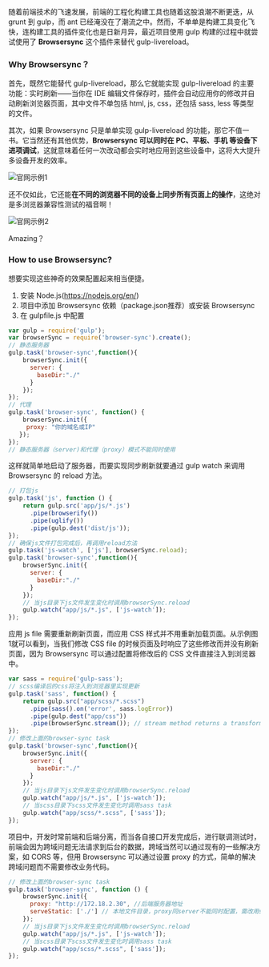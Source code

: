 随着前端技术的飞速发展，前端的工程化构建工具也随着这股浪潮不断更迭，从 grunt 到 gulp，而 ant 已经淹没在了潮流之中。然而，不单单是构建工具变化飞快，连构建工具的插件变化也是日新月异，最近项目使用 gulp 构建的过程中就尝试使用了 **Browsersync** 这个插件来替代 gulp-livereload。

### Why Browsersync？

首先，既然它能替代 gulp-livereload，那么它就能实现 gulp-livereload 的主要功能：实时刷新——当你在 IDE 编辑文件保存时，插件会自动应用你的修改并自动刷新浏览器页面，其中文件不单包括 html, js, css，还包括 sass, less 等类型的文件。

其次，如果 Browsersync 只是单单实现 gulp-livereload 的功能，那它不值一书。它当然还有其他优势，**Browsersync 可以同时在 PC、平板、手机 等设备下进项调试**，这就意味着任何一次改动都会实时地应用到这些设备中，这将大大提升多设备开发的效率。

![官网示例1](https://o7nu3cbe9.bkt.clouddn.com/blog/browsersync/browsersync-in-different-browser.gif)

还不仅如此，它还能**在不同的浏览器不同的设备上同步所有页面上的操作**，这绝对是多浏览器兼容性测试的福音啊！

![官网示例2](https://o7nu3cbe9.bkt.clouddn.com/blog/browsersync/browsersync-in-different-divice.gif)

Amazing？

### How to use Browsersync?

想要实现这些神奇的效果配置起来相当便捷。

1. 安装 Node.js(https://nodejs.org/en/)
2. 项目中添加 Browsersync 依赖（package.json推荐）或安装 Browsersync
3. 在 gulpfile.js 中配置

```JavaScript
var gulp = require('gulp');
var browserSync = require('browser-sync').create();
// 静态服务器
gulp.task('browser-sync',function(){
    browserSync.init({
      server: {
        baseDir:"./"
      }
    });
});
// 代理
gulp.task('browser-sync', function() {
    browserSync.init({
     proxy: "你的域名或IP"
   });
});
// 静态服务器（server)和代理（proxy）模式不能同时使用
```

这样就简单地启动了服务器，而要实现同步刷新就要通过 gulp watch 来调用 Browsersync 的 reload 方法。

```JavaScript
// 打包js
gulp.task('js', function () {
    return gulp.src('app/js/*.js')
      .pipe(browserify())
      .pipe(uglify())
      .pipe(gulp.dest('dist/js'));
});
// 确保js文件打包完成后，再调用reload方法
gulp.task('js-watch', ['js'], browserSync.reload);
gulp.task('browser-sync',function(){
    browserSync.init({
      server: {
        baseDir:"./"
      }
    });
    // 当js目录下js文件发生变化时调用browserSync.reload
    gulp.watch("app/js/*.js", ['js-watch']);
});
```

应用 js file 需要重新刷新页面，而应用 CSS 样式并不用重新加载页面。从示例图1就可以看到，当我们修改 CSS file 的时候页面及时响应了这些修改而并没有刷新页面，因为 Browsersync 可以通过配置将修改后的 CSS 文件直接注入到浏览器中。

```JavaScript
var sass = require('gulp-sass');
// scss编译后的css将注入到浏览器里实现更新
gulp.task('sass', function() {
    return gulp.src("app/scss/*.scss")
      .pipe(sass().on('error', sass.logError))
      .pipe(gulp.dest("app/css"))
      .pipe(browserSync.stream()); // stream method returns a transform stream
});
// 修改上面的browser-sync task
gulp.task('browser-sync',function(){
    browserSync.init({
      server: {
        baseDir:"./"
      }
    });
    // 当js目录下js文件发生变化时调用browserSync.reload
    gulp.watch("app/js/*.js", ['js-watch']);
    // 当scss目录下scss文件发生变化时调用sass task
    gulp.watch("app/scss/*.scss", ['sass']);
});
```
项目中，开发时常前端和后端分离，而当各自接口开发完成后，进行联调测试时，前端会因为跨域问题无法请求到后台的数据，跨域当然可以通过现有的一些解决方案，如 CORS 等，但用 Browsersync 可以通过设置 proxy 的方式，简单的解决跨域问题而不需要修改业务代码。

```JavaScript
// 修改上面的browser-sync task
gulp.task('browser-sync', function () {
    browserSync.init({
      proxy: "http://172.18.2.30", //后端服务器地址
      serveStatic: ['./'] // 本地文件目录，proxy同server不能同时配置，需改用serveStatic代替
    });
    // 当js目录下js文件发生变化时调用browserSync.reload
    gulp.watch("app/js/*.js", ['js-watch']);
    // 当scss目录下scss文件发生变化时调用sass task
    gulp.watch("app/scss/*.scss", ['sass']);
});
```